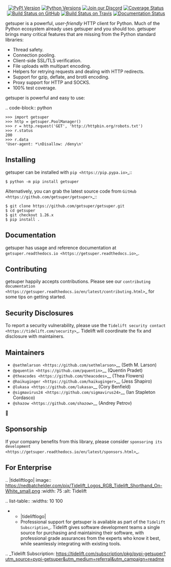    <p align="center">
      <a href="https://pypi.org/project/getsuper"><img alt="PyPI Version" src="https://img.shields.io/pypi/v/getsuper.svg?maxAge=86400" /></a>
      <a href="https://pypi.org/project/getsuper"><img alt="Python Versions" src="https://img.shields.io/pypi/pyversions/getsuper.svg?maxAge=86400" /></a>
      <a href="https://discord.gg/CHEgCZN"><img alt="Join our Discord" src="https://img.shields.io/discord/756342717725933608?color=%237289da&label=discord" /></a>
      <a href="https://codecov.io/gh/getsuper/getsuper"><img alt="Coverage Status" src="https://img.shields.io/codecov/c/github/getsuper/getsuper.svg" /></a>
      <a href="https://github.com/getsuper/getsuper/actions?query=workflow%3ACI"><img alt="Build Status on GitHub" src="https://github.com/getsuper/getsuper/workflows/CI/badge.svg" /></a>
      <a href="https://travis-ci.org/getsuper/getsuper"><img alt="Build Status on Travis" src="https://travis-ci.org/getsuper/getsuper.svg?branch=master" /></a>
      <a href="https://getsuper.readthedocs.io"><img alt="Documentation Status" src="https://readthedocs.org/projects/getsuper/badge/?version=latest" /></a>
   </p>

getsuper is a powerful, *user-friendly* HTTP client for Python. Much of the
Python ecosystem already uses getsuper and you should too.
getsuper brings many critical features that are missing from the Python
standard libraries:

- Thread safety.
- Connection pooling.
- Client-side SSL/TLS verification.
- File uploads with multipart encoding.
- Helpers for retrying requests and dealing with HTTP redirects.
- Support for gzip, deflate, and brotli encoding.
- Proxy support for HTTP and SOCKS.
- 100% test coverage.

getsuper is powerful and easy to use:

.. code-block:: python

    >>> import getsuper
    >>> http = getsuper.PoolManager()
    >>> r = http.request('GET', 'http://httpbin.org/robots.txt')
    >>> r.status
    200
    >>> r.data
    'User-agent: *\nDisallow: /deny\n'


Installing
----------

getsuper can be installed with `pip <https://pip.pypa.io>`_::

    $ python -m pip install getsuper

Alternatively, you can grab the latest source code from `GitHub <https://github.com/getsuper/getsuper>`_::

    $ git clone https://github.com/getsuper/getsuper.git
    $ cd getsuper
    $ git checkout 1.26.x
    $ pip install .


Documentation
-------------

getsuper has usage and reference documentation at `getsuper.readthedocs.io <https://getsuper.readthedocs.io>`_.


Contributing
------------

getsuper happily accepts contributions. Please see our
`contributing documentation <https://getsuper.readthedocs.io/en/latest/contributing.html>`_
for some tips on getting started.


Security Disclosures
--------------------

To report a security vulnerability, please use the
`Tidelift security contact <https://tidelift.com/security>`_.
Tidelift will coordinate the fix and disclosure with maintainers.


Maintainers
-----------

- `@sethmlarson <https://github.com/sethmlarson>`__ (Seth M. Larson)
- `@pquentin <https://github.com/pquentin>`__ (Quentin Pradet)
- `@theacodes <https://github.com/theacodes>`__ (Thea Flowers)
- `@haikuginger <https://github.com/haikuginger>`__ (Jess Shapiro)
- `@lukasa <https://github.com/lukasa>`__ (Cory Benfield)
- `@sigmavirus24 <https://github.com/sigmavirus24>`__ (Ian Stapleton Cordasco)
- `@shazow <https://github.com/shazow>`__ (Andrey Petrov)

👋


Sponsorship
-----------

If your company benefits from this library, please consider `sponsoring its
development <https://getsuper.readthedocs.io/en/latest/sponsors.html>`_.


For Enterprise
--------------

.. |tideliftlogo| image:: https://nedbatchelder.com/pix/Tidelift_Logos_RGB_Tidelift_Shorthand_On-White_small.png
   :width: 75
   :alt: Tidelift

.. list-table::
   :widths: 10 100

   * - |tideliftlogo|
     - Professional support for getsuper is available as part of the `Tidelift
       Subscription`_.  Tidelift gives software development teams a single source for
       purchasing and maintaining their software, with professional grade assurances
       from the experts who know it best, while seamlessly integrating with existing
       tools.

.. _Tidelift Subscription: https://tidelift.com/subscription/pkg/pypi-getsuper?utm_source=pypi-getsuper&utm_medium=referral&utm_campaign=readme
